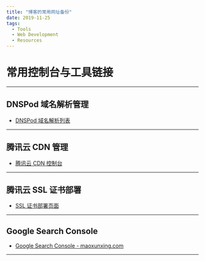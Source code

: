 ```yaml
---
title: "博客的常用网址备份"
date: 2019-11-25
tags:
  - Tools
  - Web Development
  - Resources
---
```


# 常用控制台与工具链接

---

## **DNSPod 域名解析管理**
- [DNSPod 域名解析列表](https://console.dnspod.cn/dns/list)

---

## **腾讯云 CDN 管理**
- [腾讯云 CDN 控制台](https://console.cloud.tencent.com/cdn)

---

## **腾讯云 SSL 证书部署**
- [SSL 证书部署页面](https://console.cloud.tencent.com/ssl/dsc/deploy?id=2wNhkHpV&uin=100009416799&ownerUin=100009416799)

---

## **Google Search Console**
- [Google Search Console - maoxunxing.com](https://search.google.com/search-console?resource_id=sc-domain%3Amaoxunxing.com)

---
